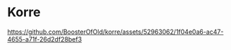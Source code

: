 # Korre

https://github.com/BoosterOfOld/korre/assets/52963062/1f04e0a6-ac47-4655-a71f-26d2df28bef3


